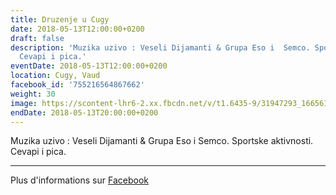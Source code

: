 ```yaml
---
title: Druzenje u Cugy
date: 2018-05-13T12:00:00+0200
draft: false
description: 'Muzika uzivo : Veseli Dijamanti & Grupa Eso i  Semco. Sportske aktivnosti.
  Cevapi i pica.'
eventDate: 2018-05-13T12:00:00+0200
location: Cugy, Vaud
facebook_id: '755216564867662'
weight: 30
image: https://scontent-lhr6-2.xx.fbcdn.net/v/t1.6435-9/31947293_1665614486867697_1159691004425535488_n.jpg?_nc_cat=104&ccb=1-7&_nc_sid=9e60e4&_nc_ohc=fZY6i6MHbiUQ7kNvwEzGVjm&_nc_oc=AdkylABxce1JxcQ2V1MXGOPTb89AGSJBs8yGTjeNWtVymAjXP-RzVUb911aarz2nYuI&_nc_zt=23&_nc_ht=scontent-lhr6-2.xx&edm=ABTKTjYEAAAA&_nc_gid=48VkCIOGktcQYMGfyiM6mw&oh=00_AfJNlxpqm_OkBB7AKF6vbxdP32XgUy2cWO0ludmP7ZFquA&oe=685F265A
endDate: 2018-05-13T20:00:00+0200
---
```


Muzika uzivo : Veseli Dijamanti & Grupa Eso i  Semco. Sportske aktivnosti. Cevapi i pica.

---

Plus d'informations sur [Facebook](https://facebook.com/events/755216564867662)